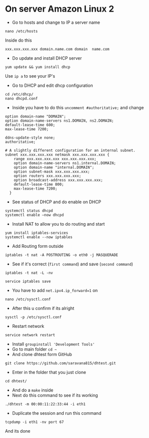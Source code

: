 # On server Amazon Linux 2
- Go to hosts and change to IP a server name
```
nano /etc/hosts
```
Inside do this
```
xxx.xxx.xxx.xxx domain.name.com domain  name.com
```
- Do update and install DHCP server
```
yum update && yum install dhcp
```
Use `ip a` to see your IP's
- Go to DHCP and edit dhcp configuration
```
cd /etc/dhcp/
nano dhcpd.conf
```
- Inside you have to do this `uncomment #authoritative;` and change

```
option domain-name "DOMAIN";
option domain-name-servers ns1.DOMAIN, ns2.DOMAIN;
default-lease-time 600;
max-lease-time 7200;

ddns-update-style none;
authoritative;

# A slightly different configuration for an internal subnet.
subnet xxx.xxx.xxx.xxx netmask xxx.xxx.xxx.xxx {
    range xxx.xxx.xxx.xxx xxx.xxx.xxx.xxx;
    option domain-name-servers ns1.internal.DOMAIN;
    option domain-name "internal.DOMAIN";
    option subnet-mask xxx.xxx.xxx.xxx;
    option routers xxx.xxx.xxx.xxx;
    option broadcast-address xxx.xxx.xxx.xxx;
    default-lease-time 800;
    max-lease-time 7200;
  }
```
- See status of DHCP and do enable on DHCP
```
systemctl status dhcpd
systemctl enable –now dhcpd
```
- Install NAT to allow you to do routing and start
```
yum install iptables-services
systemctl enable --now iptables
```
- Add Routing form outside
```
iptables -t nat -A POSTROUTING -o eth0 -j MASQUERADE
```
- See if it's correct (`first command`) and save (`second command`)
```
iptables -t nat -L -nv
```
```
service iptables save
```
- You have to add `net.ipv4.ip_forward=1` on
```
nano /etc/sysctl.conf
```
- After this u confirm if its alright
```
sysctl -p /etc/sysctl.conf
```
- Restart network
```
service network restart
```
- Install `groupinstall 'Development Tools'`
- Go to main folder `cd ~`
- And clone dhtest form GitHub
```
git clone https://github.com/saravana815/dhtest.git
```
- Enter in the folder that you just clone
```
cd dhtest/
```
- And do a `make` inside
- Next do this command to see if its working
```
./dhtest -m 00:00:11:22:33:44 -i eth1
```
- Duplicate the session and run this command
```
tcpdump -i eth1 -nv port 67
```
And its done
